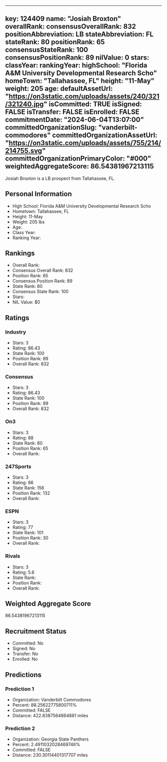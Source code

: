 ---
  key: 124409
  name: "Josiah Broxton"
  overallRank: 
  consensusOverallRank: 832
  positionAbbreviation: LB
  stateAbbreviation: FL
  stateRank: 80
  positionRank: 65
  consensusStateRank: 100
  consensusPositionRank: 89
  nilValue: 0
  stars: 
  classYear: 
  rankingYear: 
  highSchool: "Florida A&M University Developmental Research Scho"
  homeTown: "Tallahassee, FL"
  height: "11-May"
  weight: 205
  age: 
  defaultAssetUrl: "https://on3static.com/uploads/assets/240/321/321240.jpg"
  isCommitted: TRUE
  isSigned: FALSE
  isTransfer: FALSE
  isEnrolled: FALSE
  commitmentDate: "2024-06-04T13:07:00"
  committedOrganizationSlug: "vanderbilt-commodores"
  committedOrganizationAssetUrl: "https://on3static.com/uploads/assets/755/214/214755.svg"
  committedOrganizationPrimaryColor: "#000"
  weightedAggregateScore: 86.54381967213115
  ---
  
  Josiah Broxton is a LB prospect from Tallahassee, FL.
  
  ## Personal Information
  - High School: Florida A&M University Developmental Research Scho
  - Hometown: Tallahassee, FL
  - Height: 11-May
  - Weight: 205 lbs
  - Age: 
  - Class Year: 
  - Ranking Year: 
  
  ## Rankings
  - Overall Rank: 
  - Consensus Overall Rank: 832
  - Position Rank: 65
  - Consensus Position Rank: 89
  - State Rank: 80
  - Consensus State Rank: 100
  - Stars: 
  - NIL Value: $0
  
  ## Ratings
  
  ### Industry
  - Stars: 3
  - Rating: 86.43
  - State Rank: 100
  - Position Rank: 89
  - Overall Rank: 832
  
  ### Consensus
  - Stars: 3
  - Rating: 86.43
  - State Rank: 100
  - Position Rank: 89
  - Overall Rank: 832
  
  ### On3
  - Stars: 3
  - Rating: 88
  - State Rank: 80
  - Position Rank: 65
  - Overall Rank: 
  
  ### 247Sports
  - Stars: 3
  - Rating: 86
  - State Rank: 156
  - Position Rank: 132
  - Overall Rank: 
  
  ### ESPN
  - Stars: 3
  - Rating: 77
  - State Rank: 101
  - Position Rank: 30
  - Overall Rank: 
  
  ### Rivals
  - Stars: 3
  - Rating: 5.6
  - State Rank: 
  - Position Rank: 
  - Overall Rank: 
  
  ## Weighted Aggregate Score
  86.54381967213115
  
  ## Recruitment Status
  - Committed: No
  - Signed: No
  - Transfer: No
  - Enrolled: No
  
  
  
  ## Predictions
  
  ### Prediction 1
  - Organization: Vanderbilt Commodores
  - Percent: 88.25622775800711%
  - Committed: FALSE
  - Distance: 422.8387564864881 miles
  
  ### Prediction 2
  - Organization: Georgia State Panthers
  - Percent: 2.4911032028469746%
  - Committed: FALSE
  - Distance: 230.30114401317707 miles
  